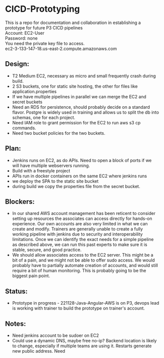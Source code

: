 # CICD-Prototyping
This is a repo for documentation and collaboration in establishing a prototype for future P3 CICD pipelines  
Account: EC2-User  
Password: none  
You need the private key file to access.  
ec2-3-133-147-18.us-east-2.compute.amazonaws.com


## Design:
 - T2 Medium EC2, necessary as micro and small frequently crash during build.
 - 2 S3 buckets, one for static site hosting, the other for files like application.properties
 - If we have multiple pipelines in parallel we can merge the EC2 and secret buckets
 - Need an RDS for persistence, should probably decide on a standard flavor. Postgre is widely used in training and allows us to split the db into schemas, one for each project.
 - Need IAM role to grant permission for the EC2 to run aws s3 cp commands.
 - Need two bucket policies for the two buckets.

## Plan:
 - Jenkins runs on EC2, as do APIs. Need to open a block of ports if we will have multiple webservers running.
 - Build with a freestyle project
 - APIs run in docker containers on the same EC2 where jenkins runs
 - we deploy the SPA to the static site bucket
 - during build we copy the properties file from the secret bucket.

## Blockers:
 - In our shared AWS account management has been reticent to consider setting up resources the associates can access directly for hands-on experience. Our own accounts are also very limited in what we can create and modify. Trainers are generally unable to create a fully working pipeline with jenkins due to security and interoperability limitations. Once we can identify the exact needs for a simple pipeline as described above, we can run this past experts to make sure it is stable, secure, and good practice.
 - We should allow associates access to the EC2 server. This might be a bit of a pain, and we might not be able to offer sudo access. We would probably have to partially automate creation of accounts, and would still require a bit of human monitoring. This is probably going to be the biggest pain point.


## Status:
 - Prototype in progress - 221128-Java-Angular-AWS is on P3, devops lead is working with trainer to build the prototype on trainer's account.

## Notes:
 - Need jenkins account to be sudoer on EC2
 - Could use a dynamic DNS, maybe free no-ip? Backend location is likely to change, especially if multiple teams are using it. Restarts generate new public address.
Need




